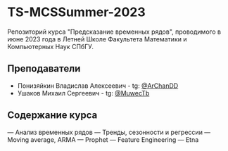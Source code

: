 # TS-MCSSummer-2023
Репозиторий курса "Предсказание временных рядов", проводимого в июне 2023 года в Летней Школе Факультета Математики и Компьютерных Наук СПбГУ.

## Преподаватели
* Понизяйкин Владислав Алексеевич - tg: [@ArChanDD](https://t.me/ArChanDD)
* Ушаков Михаил Сергеевич - tg: [@MuwecTb](https://t.me/MuwecTb)

## Содержание курса
— Анализ временных рядов
— Тренды, сезонности и регрессии
— Moving average, ARMA
— Prophet
— Feature Engineering
— Etna
